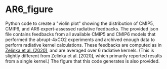 # AR6_figure

Python code to create a "violin plot" showing the distribution of CMIP5, CMIP6, and AR6 expert-assessed radiative feedbacks. The provided json file contains feedbacks from all available CMIP5 and CMIP6 models that performed the abrupt-4xCO2 experiments and archived enough data to perform radiative kernel calculations. These feedbacks are computed as in [Zelinka et al. (2020)](https://agupubs.onlinelibrary.wiley.com/doi/10.1029/2019GL085782), and are averaged over 6 radiative kernels. (This is slightly different from Zelinka et al. [2020], which primarily reported results from a single kernel.) The figure that this code generates is also provided.
